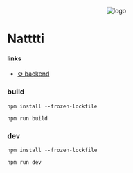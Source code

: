 <p align="center">
  <img src="https://github.com/fedorovvvv/natti-site/blob/cff4cd62f0f037a75c0bf5207a1ebca5986c441d/static/mstile-70x70.png" alt="logo">
<p>

# Natttti


#### links
+ [⚙️ backend](https://github.com/eveloth/natti-chat-bot)

### build
```
npm install --frozen-lockfile
```  
```
npm run build
```

### dev
```
npm install --frozen-lockfile
```  
```
npm run dev
```
